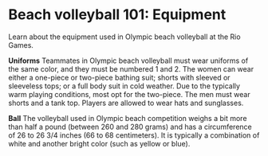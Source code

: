 Beach volleyball 101: Equipment
===============================

Learn about the equipment used in Olympic beach volleyball at the Rio Games.

**Uniforms**
Teammates in Olympic beach volleyball must wear uniforms of the same color, and they must be numbered 1 and 2. The women can wear either a one-piece or two-piece bathing suit; shorts with sleeved or sleeveless tops; or a full body suit in cold weather. Due to the typically warm playing conditions, most opt for the two-piece. The men must wear shorts and a tank top. Players are allowed to wear hats and sunglasses.

**Ball**
The volleyball used in Olympic beach competition weighs a bit more than half a pound (between 260 and 280 grams) and has a circumference of 26 to 26 3/4 inches (66 to 68 centimeters). It is typically a combination of white and another bright color (such as yellow or blue).


